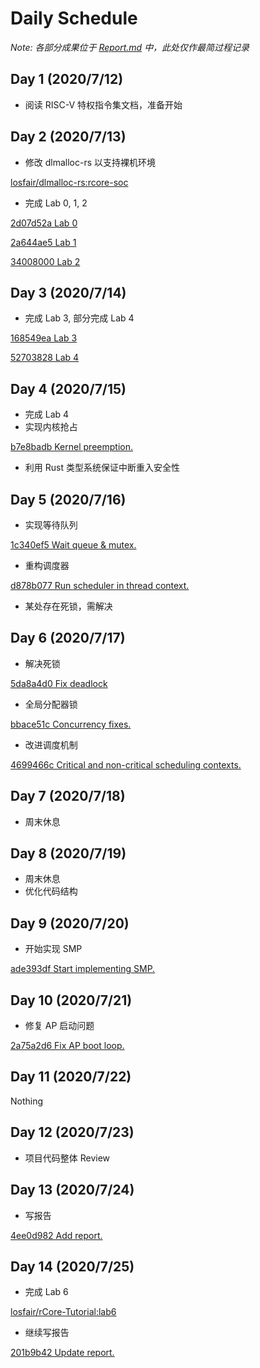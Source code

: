 # Daily Schedule

*Note: 各部分成果位于 [Report.md](Report.md) 中，此处仅作最简过程记录*

## Day 1 (2020/7/12)

- 阅读 RISC-V 特权指令集文档，准备开始

## Day 2 (2020/7/13)

- 修改 dlmalloc-rs 以支持裸机环境

[losfair/dlmalloc-rs:rcore-soc](https://github.com/losfair/dlmalloc-rs/tree/rcore-soc)

- 完成 Lab 0, 1, 2

[2d07d52a Lab 0](https://github.com/losfair/rCore-SoC-2020/commit/2d07d52abab7f486bf4de78f7984371db9c71d85)

[2a644ae5 Lab 1](https://github.com/losfair/rCore-SoC-2020/commit/2a644ae51ce821c0e86966bd49e50abed42ed760)

[34008000 Lab 2](https://github.com/losfair/rCore-SoC-2020/commit/34008000720500f055e775f6afd33e9d26b8b0e2)

## Day 3 (2020/7/14)

- 完成 Lab 3, 部分完成 Lab 4

[168549ea Lab 3](https://github.com/losfair/rCore-SoC-2020/commit/168549ea20a6b3692f25716e53255d3c04edb7eb)

[52703828 Lab 4](https://github.com/losfair/rCore-SoC-2020/commit/527038286168aceac7f7516d1dac478cfc2c672c)

## Day 4 (2020/7/15)

- 完成 Lab 4
- 实现内核抢占

[b7e8badb Kernel preemption.](https://github.com/losfair/rCore-SoC-2020/commit/b7e8badb7321a7fd9397f6a98dae6b633733b701)

- 利用 Rust 类型系统保证中断重入安全性

## Day 5 (2020/7/16)

- 实现等待队列

[1c340ef5 Wait queue & mutex.](https://github.com/losfair/rCore-SoC-2020/commit/1c340ef5eeee05b8515b8804829e476b6f4ceed7)

- 重构调度器

[d878b077 Run scheduler in thread context.](https://github.com/losfair/rCore-SoC-2020/commit/d878b077b55ea75648e33bd590e41a77dc430eba)

- 某处存在死锁，需解决

## Day 6 (2020/7/17)

- 解决死锁

[5da8a4d0 Fix deadlock](https://github.com/losfair/rCore-SoC-2020/commit/5da8a4d0dd16924e5eb5d28df05cee2831fde991)

- 全局分配器锁

[bbace51c Concurrency fixes.](https://github.com/losfair/rCore-SoC-2020/commit/bbace51c1939c3d78c55c8a03feb821e057d7404)

- 改进调度机制

[4699466c Critical and non-critical scheduling contexts.](https://github.com/losfair/rCore-SoC-2020/commit/4699466c51c5802ee2af82002410bb8f7471a5ce)

## Day 7 (2020/7/18)

- 周末休息

## Day 8 (2020/7/19)

- 周末休息
- 优化代码结构

## Day 9 (2020/7/20)

- 开始实现 SMP

[ade393df Start implementing SMP.](https://github.com/losfair/rCore-SoC-2020/commit/ade393dff127f8907d03395f34c23ce3d1694a09)

## Day 10 (2020/7/21)

- 修复 AP 启动问题

[2a75a2d6 Fix AP boot loop.](https://github.com/losfair/rCore-SoC-2020/commit/2a75a2d66740246c38a0ad0857b042b4a8f5eee6)

## Day 11 (2020/7/22)

Nothing

## Day 12 (2020/7/23)

- 项目代码整体 Review

## Day 13 (2020/7/24)

- 写报告

[4ee0d982 Add report.](https://github.com/losfair/rCore-SoC-2020/commit/4ee0d9827cef8cfb4fa23775d84275d8a235d8bd)

## Day 14 (2020/7/25)

- 完成 Lab 6

[losfair/rCore-Tutorial:lab6](https://github.com/losfair/rCore-Tutorial/tree/lab6)

- 继续写报告

[201b9b42 Update report.](https://github.com/losfair/rCore-SoC-2020/commit/201b9b42eb1fa5327a6b28742acd2bec12672a28)
